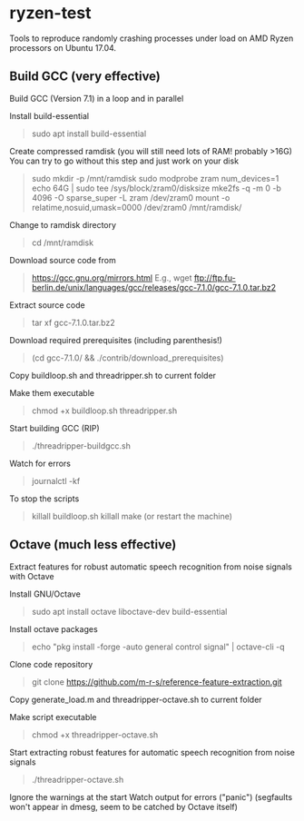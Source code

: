 # ryzen-test
Tools to reproduce randomly crashing processes under load on AMD Ryzen processors on Ubuntu 17.04.


## Build GCC (very effective) ##
Build GCC (Version 7.1) in a loop and in parallel

Install build-essential
> sudo apt install build-essential

Create compressed ramdisk
(you will still need lots of RAM! probably >16G)
You can try to go without this step and just work on your disk
> sudo mkdir -p /mnt/ramdisk
> sudo modprobe zram num_devices=1
> echo 64G | sudo tee /sys/block/zram0/disksize
> mke2fs -q -m 0 -b 4096 -O sparse_super -L zram /dev/zram0
> mount -o relatime,nosuid,umask=0000 /dev/zram0 /mnt/ramdisk/

Change to ramdisk directory
> cd /mnt/ramdisk

Download source code from
> https://gcc.gnu.org/mirrors.html
E.g.,
> wget ftp://ftp.fu-berlin.de/unix/languages/gcc/releases/gcc-7.1.0/gcc-7.1.0.tar.bz2

Extract source code
> tar xf gcc-7.1.0.tar.bz2

Download required prerequisites (including parenthesis!)
> (cd gcc-7.1.0/ && ./contrib/download_prerequisites)

Copy buildloop.sh and threadripper.sh to current folder

Make them executable
> chmod +x buildloop.sh threadripper.sh

Start building GCC (RIP)
> ./threadripper-buildgcc.sh

Watch for errors
> journalctl -kf

To stop the scripts
> killall buildloop.sh
> killall make
(or restart the machine)


## Octave (much less effective) ##
Extract features for robust automatic speech recognition from noise signals with Octave 

Install GNU/Octave
> sudo apt install octave liboctave-dev build-essential

Install octave packages
> echo "pkg install -forge -auto general control signal" | octave-cli -q

Clone code repository
> git clone https://github.com/m-r-s/reference-feature-extraction.git

Copy generate_load.m and threadripper-octave.sh to current folder

Make script executable
> chmod +x threadripper-octave.sh

Start extracting robust features for automatic speech recognition from noise signals
> ./threadripper-octave.sh

Ignore the warnings at the start
Watch output for errors ("panic")
(segfaults won't appear in dmesg, seem to be catched by Octave itself)





